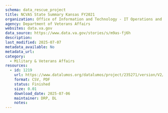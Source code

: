 ```yaml
---
schema: data_rescue_project 
title: NCVAS State Summary Kansas FY2021
organization: Office of Information and Technology - IT Operations and Services (ITOPS)
agency: Department of Veterans Affairs
websites: data.va.gov
data_source: https://www.data.va.gov/stories/s/m9as-fj6h
description: 
last_modified: 2025-07-07
metadata_available: No
metadata_url: 
category:
  - Military & Veterans Affairs 
resources:
  - id: 1219
    url: https://www.datalumos.org/datalumos/project/235271/version/V2/view
    format: CSV, PDF
    status: Finished
    size: 0.01
    download_date: 2025-07-06
    maintainer: DRP, DL
    notes: 
---
```


